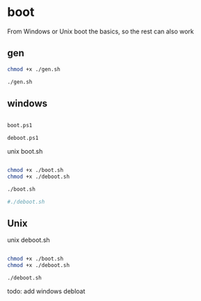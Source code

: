 # boot

From Windows or Unix boot the basics, so the rest can also work

## gen

```sh
chmod +x ./gen.sh

./gen.sh
```

## windows 


```sh

boot.ps1

deboot.ps1
```

unix boot.sh

```sh

chmod +x ./boot.sh
chmod +x ./deboot.sh

./boot.sh

#./deboot.sh

```

## Unix

unix deboot.sh

```sh

chmod +x ./boot.sh
chmod +x ./deboot.sh

./deboot.sh

```

todo: add windows debloat 